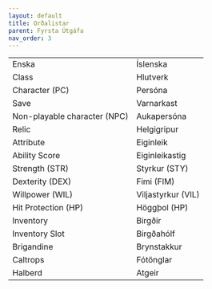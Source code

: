 ```yaml
---
layout: default
title: Orðalistar
parent: Fyrsta Útgáfa
nav_order: 3
---
```


| | |
|-|-|
|Enska                         |  Íslenska    |
| Class                        | Hlutverk    |
| Character (PC)               | Persóna   |
| Save                         | Varnarkast    |
| Non-playable character (NPC) | Aukapersóna    |
| Relic                        | Helgigripur    |
| Attribute                    | Eiginleik    |
| Ability Score                | Eiginleikastig    |
| Strength (STR) | Styrkur (STY)  |
| Dexterity (DEX) | Fimi (FIM)  |
| Willpower (WIL) | Viljastyrkur (VIL) |
| Hit Protection (HP) | Höggþol (HP) |
| Inventory | Birgðir |
| Inventory Slot | Birgðahólf |
| Brigandine | Brynstakkur |
| Caltrops  | Fótönglar |
| Halberd | Atgeir |
